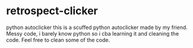 # retrospect-clicker
python autoclicker
this is a scuffed python autoclicker made by my friend. Messy code, i barely know python so i cba learning it and cleaning the code. Feel free to clean some of the code.
